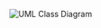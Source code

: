![UML Class Diagram](https://user-images.githubusercontent.com/74929461/149906433-d5eb42a8-ee6e-42d1-8acf-30148b37d145.jpg)
